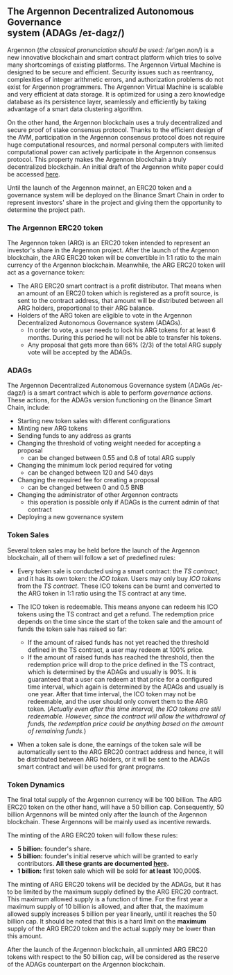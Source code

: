 ## The Argennon Decentralized Autonomous Governance <br>system (ADAGs /eɪ-dagz/)

Argennon (*the classical pronunciation should be used:* /arˈɡen.non/) is a new innovative blockchain and smart contract
platform which tries to solve many shortcomings of existing platforms. The Argennon Virtual Machine is designed to be
secure and efficient. Security issues such as reentrancy, complexities of integer arithmetic errors, and authorization
problems do not exist for Argennon programmers. The Argennon Virtual Machine is scalable and very efficient at data
storage. It is optimized for using a zero knowledge database as its persistence layer, seamlessly and efficiently by
taking advantage of a smart data clustering algorithm.

On the other hand, the Argennon blockchain uses a truly decentralized and secure proof of stake consensus protocol.
Thanks to the efficient design of the AVM, participation in the Argennon consensus protocol does not require huge
computational resources, and normal personal computers with limited computational power can actively participate in the
Argennon consensus protocol. This property makes the Argennon blockchain a truly decentralized blockchain. An initial
draft of the Argennon white paper could be
accessed [here](https://raw.githubusercontent.com/aybehrouz/AVM/main/pdf/A.pdf).

Until the launch of the Argennon mainnet, an ERC20 token and a governance system will be deployed on the Binance Smart
Chain in order to represent investors' share in the project and giving them the opportunity to determine the project
path.

### The Argennon ERC20 token

The Argennon token (ARG) is an ERC20 token intended to represent an investor's share in the Argennon project. After the
launch of the Argennon blockchain, the ARG ERC20 token will be convertible in 1:1 ratio to the main currency of the
Argennon blockchain. Meanwhile, the ARG ERC20 token will act as a governance token:

- The ARG ERC20 smart contract is a profit distributor. That means when an amount of an ERC20 token which is registered
  as a profit source, is sent to the contract address, that amount will be distributed between all ARG holders,
  proportional to their ARG balance.
- Holders of the ARG token are eligible to vote in the Argennon Decentralized Autonomous Governance system (ADAGs).
    - In order to vote, a user needs to lock his ARG tokens for at least 6 months. During this period he will not be
      able to transfer his tokens.
    - Any proposal that gets more than 66% (2/3) of the total ARG supply vote will be accepted by the ADAGs.

### ADAGs

The Argennon Decentralized Autonomous Governance system (ADAGs /eɪ-dagz/) is a smart contract which is able to perform
*governance actions*. These actions, for the ADAGs version functioning on the Binance Smart Chain, include:

- Starting new token sales with different configurations
- Minting new ARG tokens
- Sending funds to any address as grants
- Changing the threshold of voting weight needed for accepting a proposal
    - can be changed between 0.55 and 0.8 of total ARG supply
- Changing the minimum lock period required for voting
    - can be changed between 120 and 540 days
- Changing the required fee for creating a proposal
    - can be changed between 0 and 0.5 BNB
- Changing the administrator of other Argennon contracts
    - this operation is possible only if ADAGs is the current admin of that contract
- Deploying a new governance system

### Token Sales

Several token sales may be held before the launch of the Argennon blockchain, all of them will follow a set
of predefined rules:

- Every token sale is conducted using a smart contract: the *TS contract*, and it has its own token: the *ICO token*.
  Users may only buy *ICO tokens* from the *TS contract*. These ICO tokens can be burnt and converted to the ARG token
  in 1:1 ratio using the TS contract at any time.
- The ICO token is redeemable. This means anyone can redeem his ICO tokens using the TS contract and get a refund. The
  redemption price depends on the time since the start of the token sale and the amount of funds the token sale has
  raised so far:
    - If the amount of raised funds has not yet reached the threshold defined in the TS contract, a user may redeem at
      100% price.
    - If the amount of raised funds has reached the threshold, then the redemption price will drop to the price defined
      in the TS contract, which is determined by the ADAGs and usually is 90%. It is guaranteed that a user can redeem
      at that price for a configured time interval, which again is determined by the ADAGs and usually is one year.
      After that time interval, the ICO token may not be redeemable, and the user should only convert them to the ARG
      token.
      (*Actually even after this time interval, the ICO tokens are still redeemable. However, since the contract will
      allow the withdrawal of funds, the redemption price could be anything based on the amount of remaining funds.*)

- When a token sale is done, the earnings of the token sale will be automatically sent to the ARG ERC20 contract
  address and hence, it will be distributed between ARG holders, or it will be sent to the ADAGs smart contract and will
  be used for grant programs.

### Token Dynamics

The final total supply of the Argennon currency will be 100 billion. The ARG ERC20 token on the other hand, will have a
50 billion cap. Consequently, 50 billion Argennons will be minted only after the launch of the Argennon blockchain.
These Argennons will be mainly used as incentive rewards.

The minting of the ARG ERC20 token will follow these rules:

- **5 billion:** founder's share.
- **5 billion:** founder's initial reserve which will be granted to early contributors. **All these grants are
  documented [here](https://github.com/aybehrouz/ADAGs/blob/main/grants.md).**
- **1 billion:** first token sale which will be sold for **at least** 100,000$.

The minting of ARG ERC20 tokens will be decided by the ADAGs, but it has to be limited by the maximum supply defined by
the ARG ERC20 contract. This maximum allowed supply is a function of time. For the first year a maximum supply of 10
billion is allowed, and after that, the maximum allowed supply increases 5 billion per year linearly, until it reaches
the 50 billion cap. It should be noted that this is a hard limit on the **maximum** supply of the ARG ERC20 token and
the actual supply may be lower than this amount.

After the launch of the Argennon blockchain, all unminted ARG ERC20 tokens with respect to the 50 billion cap, will be
considered as the reserve of the ADAGs counterpart on the Argennon blockchain.
